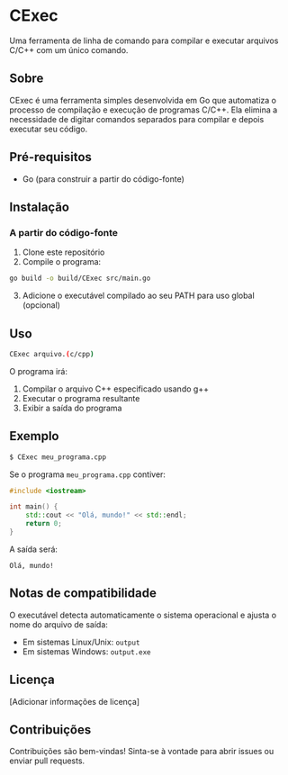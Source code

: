# CExec

Uma ferramenta de linha de comando para compilar e executar arquivos C/C++ com um único comando.

## Sobre

CExec é uma ferramenta simples desenvolvida em Go que automatiza o processo de compilação e execução de programas C/C++. Ela elimina a necessidade de digitar comandos separados para compilar e depois executar seu código.

## Pré-requisitos

- Go (para construir a partir do código-fonte)

## Instalação

### A partir do código-fonte

1. Clone este repositório
2. Compile o programa:

```bash
go build -o build/CExec src/main.go
```

3. Adicione o executável compilado ao seu PATH para uso global (opcional)

## Uso

```bash
CExec arquivo.(c/cpp)
```

O programa irá:

1. Compilar o arquivo C++ especificado usando g++
2. Executar o programa resultante
3. Exibir a saída do programa

## Exemplo

```bash
$ CExec meu_programa.cpp
```

Se o programa `meu_programa.cpp` contiver:

```cpp
#include <iostream>

int main() {
    std::cout << "Olá, mundo!" << std::endl;
    return 0;
}
```

A saída será:

```
Olá, mundo!
```

## Notas de compatibilidade

O executável detecta automaticamente o sistema operacional e ajusta o nome do arquivo de saída:

- Em sistemas Linux/Unix: `output`
- Em sistemas Windows: `output.exe`

## Licença

[Adicionar informações de licença]

## Contribuições

Contribuições são bem-vindas! Sinta-se à vontade para abrir issues ou enviar pull requests.
